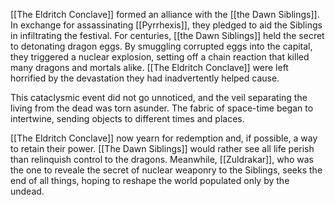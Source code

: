 [[The Eldritch Conclave]] formed an alliance with the [[the Dawn Siblings]]. In exchange for assassinating [[Pyrrhexis]], they pledged to aid the Siblings in infiltrating the festival. For centuries, [[the Dawn Siblings]] held the secret to detonating dragon eggs. By smuggling corrupted eggs into the capital, they triggered a nuclear explosion, setting off a chain reaction that killed many dragons and mortals alike. [[The Eldritch Conclave]] were left horrified by the devastation they had inadvertently helped cause.

This cataclysmic event did not go unnoticed, and the veil separating the living from the dead was torn asunder. The fabric of space-time began to intertwine, sending objects to different times and places.

[[The Eldritch Conclave]] now yearn for redemption and, if possible, a way to retain their power. [[The Dawn Siblings]] would rather see all life perish than relinquish control to the dragons. Meanwhile, [[Zuldrakar]], who was the one to reveale the secret of nuclear weaponry to the Siblings, seeks the end of all things, hoping to reshape the world populated only by the undead.